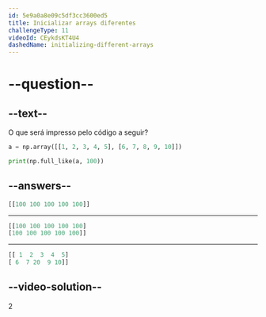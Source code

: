 ```yaml
---
id: 5e9a0a8e09c5df3cc3600ed5
title: Inicializar arrays diferentes
challengeType: 11
videoId: CEykdsKT4U4
dashedName: initializing-different-arrays
---
```


# --question--

## --text--

O que será impresso pelo código a seguir?

```py
a = np.array([[1, 2, 3, 4, 5], [6, 7, 8, 9, 10]])

print(np.full_like(a, 100))
```

## --answers--

```py
[[100 100 100 100 100]]
```

---

```py
[[100 100 100 100 100]
[100 100 100 100 100]]
```

---

```py
[[ 1  2  3  4  5]
[ 6  7 20  9 10]]
```

## --video-solution--

2

